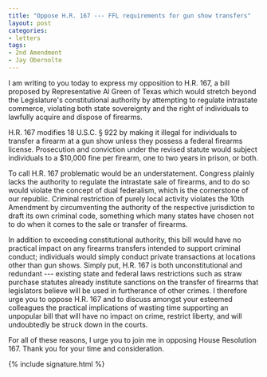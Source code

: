 ```yaml
---
title: "Oppose H.R. 167 --- FFL requirements for gun show transfers"
layout: post
categories:
- letters
tags:
- 2nd Amendment
- Jay Obernolte
---
```


I am writing to you today to express my opposition to H.R. 167, a bill proposed by Representative Al Green of Texas which would stretch beyond the Legislature's constitutional authority by attempting to regulate intrastate commerce, violating both state sovereignty and the right of individuals to lawfully acquire and dispose of firearms.

H.R. 167 modifies 18 U.S.C. § 922 by making it illegal for individuals to transfer a firearm at a gun show unless they possess a federal firearms license. Prosecution and conviction under the revised statute would subject individuals to a $10,000 fine per firearm, one to two years in prison, or both.

To call H.R. 167 problematic would be an understatement. Congress plainly lacks the authority to regulate the intrastate sale of firearms, and to do so would violate the concept of dual federalism, which is the cornerstone of our republic. Criminal restriction of purely local activity violates the 10th Amendment by circumventing the authority of the respective jurisdiction to draft its own criminal code, something which many states have chosen not to do when it comes to the sale or transfer of firearms.

In addition to exceeding constitutional authority, this bill would have no practical impact on any firearms transfers intended to support criminal conduct; individuals would simply conduct private transactions at locations other than gun shows. Simply put, H.R. 167 is both unconstitutional and redundant --- existing state and federal laws restrictions such as straw purchase statutes already institute sanctions on the transfer of firearms that legislators believe will be used in furtherance of other crimes. I therefore urge you to oppose H.R. 167 and to discuss amongst your esteemed colleagues the practical implications of wasting time supporting an unpopular bill that will have no impact on crime, restrict liberty, and will undoubtedly be struck down in the courts.

For all of these reasons, I urge you to join me in opposing House Resolution 167. Thank you for your time and consideration.

{% include signature.html %}
